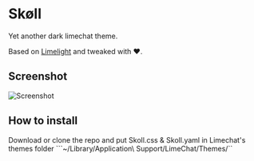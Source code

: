 # Skøll
Yet another dark limechat theme.

Based on [Limelight](http://projects.serenity.de/limelight/) and tweaked with ❤︎.

## Screenshot

![Screenshot](https://dl.dropboxusercontent.com/u/6801063/captures/Skoll.png)

## How to install

Download or clone the repo and put Skoll.css & Skoll.yaml in Limechat's themes folder ```~/Library/Application\ Support/LimeChat/Themes/``

